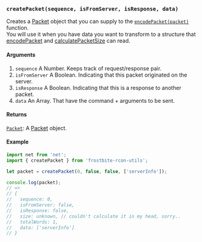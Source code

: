 ### `createPacket(sequence, isFromServer, isResponse, data)`

Creates a [Packet](Packet.md) object that you can supply to the [`encodePacket(packet)`](encodePacket.md) function.  
You will use it when you have data you want to transform to a structure that [encodePacket](encodePacket.md) and [calculatePacketSize](calculatePacketSize.md) can read.

#### Arguments

1. `sequence` A Number. Keeps track of request/response pair.
2. `isFromServer` A Boolean. Indicating that this packet originated on the server.
3. `isResponse` A Boolean. Indicating that this is a response to another packet.
4. `data` An Array. That have the command + arguments to be sent.


#### Returns

[`Packet`](Packet.md): A [Packet](Packet.md) object.

#### Example

```js
import net from 'net';
import { createPacket } from 'frostbite-rcon-utils';

let packet = createPacket(0, false, false, ['serverInfo']);

console.log(packet);
// =>
// {
//   sequence: 0,
//   isFromServer: false,
//   isResponse: false,
//   size: unknown, // couldn't calculate it in my head, sorry..
//   totalWords: 1,
//   data: ['serverInfo']
// }
```
